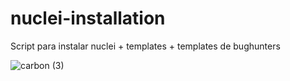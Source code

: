 # nuclei-installation
Script para instalar nuclei + templates + templates de bughunters

![carbon (3)](https://user-images.githubusercontent.com/44348434/172054224-12c1a687-b364-4964-8e2f-d9d114f56f24.png)
